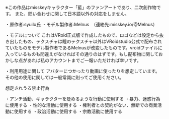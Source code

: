 ※この作品はmisskeyキャラクター「藍」のファンアートであり、二次創作物です。
また、問い合わせに関して日本語以外の対応をしません。

・原作者:syuilo氏
・モデル製作者:Melnus　（連絡先:misskey.io/@Melnus）


・モデルについて
これはVRoid正式版で作成したもので、ロゴなどは設定から抜き出したもの、テクスチャは瞳のテクスチャ以外はVRoidstudio公式で配布されていたものをモデル製作者であるMelnusが改変したものです。vroidファイルに入っているものも間違えがなければその通りのはずです。もし配布物に関しておかしな点があれば私のアカウントまでご一報いただければ幸いです。

・利用用途に関して
アバターにつかったり動画に使ったりを想定しています。その他の使用に関しては一般常識に則ってご使用ください。


想定されうる禁止行為

・アンチ活動、キャラクターを貶めるような行動に使用する
・暴力、迷惑行為に使用する
・性的な活動に使用する
・権利者との契約がない、無断での商業活動に使用する
・政治活動に使用する
・宗教活動に使用する
